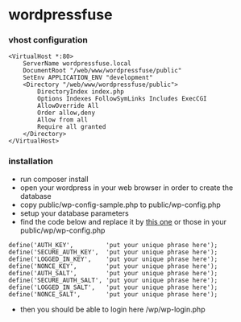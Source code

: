 # wordpressfuse

### vhost configuration

```
<VirtualHost *:80> 
    ServerName wordpressfuse.local
    DocumentRoot "/web/www/wordpressfuse/public"
    SetEnv APPLICATION_ENV "development" 
    <Directory "/web/www/wordpressfuse/public"> 
        DirectoryIndex index.php 
        Options Indexes FollowSymLinks Includes ExecCGI 
        AllowOverride All 
        Order allow,deny 
        Allow from all
        Require all granted
    </Directory>
</VirtualHost>
```

### installation

- run composer install
- open your wordpress in your web browser in order to create the database
- copy public/wp-config-sample.php to public/wp-config.php
- setup your database parameters
- find the code below and replace it by [this one](https://api.wordpress.org/secret-key/1.1/salt/) or those in your public/wp/wp-config.php
```
define('AUTH_KEY',         'put your unique phrase here');
define('SECURE_AUTH_KEY',  'put your unique phrase here');
define('LOGGED_IN_KEY',    'put your unique phrase here');
define('NONCE_KEY',        'put your unique phrase here');
define('AUTH_SALT',        'put your unique phrase here');
define('SECURE_AUTH_SALT', 'put your unique phrase here');
define('LOGGED_IN_SALT',   'put your unique phrase here');
define('NONCE_SALT',       'put your unique phrase here');
```
- then you should be able to login here /wp/wp-login.php
